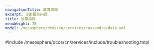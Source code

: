 ```yaml
---
navigationTitle: 故障排除
excerpt: 诊断服务问题
title: 故障排除
menuWeight: 70
model: /mesosphere/dcos/cn/services/cassandra/data.yml
---
```


#include /mesosphere/dcos/cn/services/include/troubleshooting.tmpl
